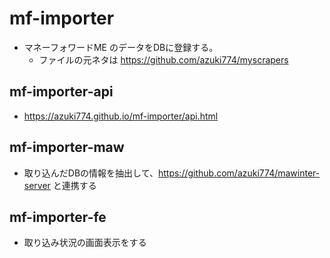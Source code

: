 # mf-importer
- マネーフォワードME のデータをDBに登録する。
    - ファイルの元ネタは https://github.com/azuki774/myscrapers

## mf-importer-api
- https://azuki774.github.io/mf-importer/api.html

## mf-importer-maw
- 取り込んだDBの情報を抽出して、https://github.com/azuki774/mawinter-server と連携する

## mf-importer-fe
- 取り込み状況の画面表示をする
